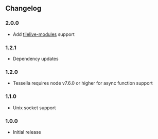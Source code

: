 ## Changelog

### 2.0.0

- Add [tilelive-modules](https://github.com/mojodna/tilelive-modules) support

### 1.2.1

- Dependency updates

### 1.2.0

- Tessella requires node v7.6.0 or higher for async function support

### 1.1.0

- Unix socket support

### 1.0.0

- Initial release
